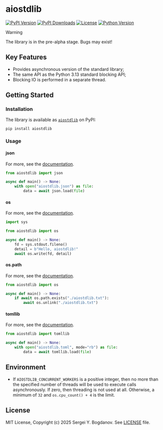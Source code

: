 # aiostdlib

[![PyPI Version][shields/pypi/version]][pypi/homepage]
[![PyPI Downloads][shields/pypi/downloads]][pypi/homepage]
[![License][shields/pypi/license]][github/license]
[![Python Version][shields/python/version]][pypi/homepage]

> [!WARNING]
> The library is in the pre-alpha stage. Bugs may exist!

## Key Features

* Provides asynchronous version of the standard library;
* The same API as the Python 3.13 standard blocking API;
* Blocking IO is performed in a separate thread.

## Getting Started

### Installation

The library is available as [`aiostdlib`][pypi/homepage] on PyPI:

```shell
pip install aiostdlib
```

### Usage

#### json

For more, see the [documentation][docs/json].

```python
from aiostdlib import json

async def main() -> None:
    with open("aiostdlib.json") as file:
        data = await json.load(file)
```

#### os

For more, see the [documentation][docs/os].

```python
import sys

from aiostdlib import os

async def main() -> None:
    fd = sys.stdout.fileno()
    detail = b"Hello, aiostdlib!"
    await os.write(fd, detail)
```

#### os.path

For more, see the [documentation][docs/os.path].

```python
from aiostdlib import os

async def main() -> None:
    if await os.path.exists("./aiostdlib.txt"):
        await os.unlink("./aiostdlib.txt")
```

#### tomllib

For more, see the [documentation][docs/tomllib].

```python
from aiostdlib import tomllib

async def main() -> None:
    with open("aiostdlib.toml", mode="rb") as file:
        data = await tomllib.load(file)
```

## Environment

* If `AIOSTDLIB_CONCURRENT_WORKERS` is a positive integer, then no more than the specified number of
  threads will be used to execute calls asynchronously. If zero, then threading is not used at all.
  Otherwise, a minimum of `32` and `os.cpu_count() + 4` is the limit.

## License

MIT License, Copyright (c) 2025 Sergei Y. Bogdanov. See [LICENSE][github/license] file.

<!-- --- --- --- --- --- --- --- --- --- --- --- --- --- --- --- --- --- --- --- --- --- --- --- -->

[docs/json]: https://aiostdlib.readthedocs.io/en/latest/json.html
[docs/os]: https://aiostdlib.readthedocs.io/en/latest/os.html
[docs/os.path]: https://aiostdlib.readthedocs.io/en/latest/os.path.html
[docs/tomllib]: https://aiostdlib.readthedocs.io/en/latest/tomllib.html

[github/license]: https://github.com/syubogdanov/aiostdlib/tree/main/LICENSE

[pypi/homepage]: https://pypi.org/project/aiostdlib/

[shields/pypi/downloads]: https://img.shields.io/pypi/dm/aiostdlib.svg?color=green
[shields/pypi/license]: https://img.shields.io/pypi/l/aiostdlib.svg?color=green
[shields/pypi/version]: https://img.shields.io/pypi/v/aiostdlib.svg?color=green
[shields/python/version]: https://img.shields.io/pypi/pyversions/aiostdlib.svg?color=green
